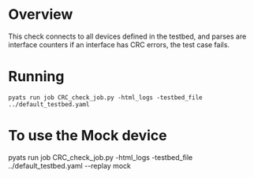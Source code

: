 # Overview

This check connects to all devices defined in the testbed, and parses are interface counters
if an interface has CRC errors, the test case fails. 

# Running

```
pyats run job CRC_check_job.py -html_logs -testbed_file ../default_testbed.yaml
```


# To use the Mock device
pyats run job CRC_check_job.py -html_logs -testbed_file ../default_testbed.yaml  --replay mock
